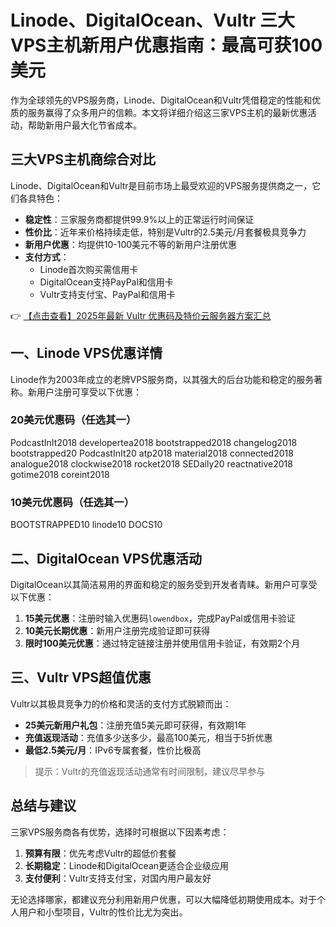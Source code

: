 # Linode、DigitalOcean、Vultr 三大VPS主机新用户优惠指南：最高可获100美元

作为全球领先的VPS服务商，Linode、DigitalOcean和Vultr凭借稳定的性能和优质的服务赢得了众多用户的信赖。本文将详细介绍这三家VPS主机的最新优惠活动，帮助新用户最大化节省成本。

## 三大VPS主机商综合对比

Linode、DigitalOcean和Vultr是目前市场上最受欢迎的VPS服务提供商之一，它们各具特色：

- **稳定性**：三家服务商都提供99.9%以上的正常运行时间保证
- **性价比**：近年来价格持续走低，特别是Vultr的2.5美元/月套餐极具竞争力
- **新用户优惠**：均提供10-100美元不等的新用户注册优惠
- **支付方式**：
  - Linode首次购买需信用卡
  - DigitalOcean支持PayPal和信用卡
  - Vultr支持支付宝、PayPal和信用卡

👉 [【点击查看】2025年最新 Vultr 优惠码及特价云服务器方案汇总](https://bit.ly/VuLtr)

## 一、Linode VPS优惠详情

Linode作为2003年成立的老牌VPS服务商，以其强大的后台功能和稳定的服务著称。新用户注册可享受以下优惠：

### 20美元优惠码（任选其一）

PodcastInIt2018
developertea2018
bootstrapped2018
changelog2018
bootstrapped20
PodcastInIt20
atp2018
material2018
connected2018
analogue2018
clockwise2018
rocket2018
SEDaily20
reactnative2018
gotime2018
coreint2018

### 10美元优惠码（任选其一）

BOOTSTRAPPED10
linode10
DOCS10

## 二、DigitalOcean VPS优惠活动

DigitalOcean以其简洁易用的界面和稳定的服务受到开发者青睐。新用户可享受以下优惠：

1. **15美元优惠**：注册时输入优惠码`lowendbox`，完成PayPal或信用卡验证
2. **10美元长期优惠**：新用户注册完成验证即可获得
3. **限时100美元优惠**：通过特定链接注册并使用信用卡验证，有效期2个月

## 三、Vultr VPS超值优惠

Vultr以其极具竞争力的价格和灵活的支付方式脱颖而出：

- **25美元新用户礼包**：注册充值5美元即可获得，有效期1年
- **充值返现活动**：充值多少送多少，最高100美元，相当于5折优惠
- **最低2.5美元/月**：IPv6专属套餐，性价比极高

> 提示：Vultr的充值返现活动通常有时间限制，建议尽早参与

## 总结与建议

三家VPS服务商各有优势，选择时可根据以下因素考虑：

1. **预算有限**：优先考虑Vultr的超低价套餐
2. **长期稳定**：Linode和DigitalOcean更适合企业级应用
3. **支付便利**：Vultr支持支付宝，对国内用户最友好

无论选择哪家，都建议充分利用新用户优惠，可以大幅降低初期使用成本。对于个人用户和小型项目，Vultr的性价比尤为突出。